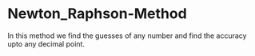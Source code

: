 # Newton_Raphson-Method
In this method we find the guesses of any number and find the accuracy upto any decimal point.
